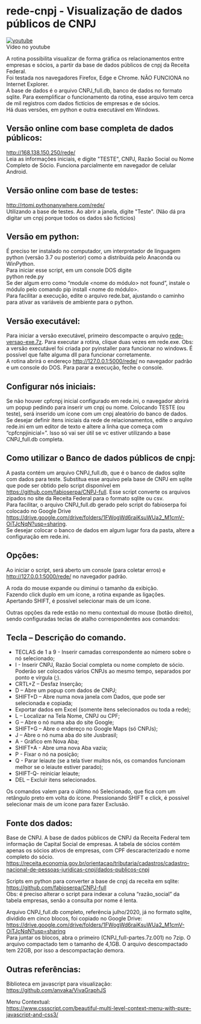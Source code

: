 # rede-cnpj - Visualização de dados públicos de CNPJ

[![youtube](http://img.youtube.com/vi/nxz9Drhqn_I/0.jpg)](https://youtu.be/nxz9Drhqn_I)
<br>Vídeo no youtube<br>

A rotina possibilita visualizar de forma gráfica os relacionamentos entre empresas e sócios, a partir da base de dados públicos de cnpj da Receita Federal. <br>
Foi testada nos navegadores Firefox, Edge e Chrome. NÃO FUNCIONA no Internet Explorer. <br>
A base de dados é o arquivo CNPJ_full.db, banco de dados no formato sqlite. Para exemplificar o funcionamento da rotina, esse arquivo tem cerca de mil registros com dados fictícios de empresas e de sócios. <br>
Há duas versões, em python e outra executável em Windows.<br>

## Versão online com base completa de dados públicos:
http://168.138.150.250/rede/ <br>
Leia as informações iniciais, e digite "TESTE", CNPJ, Razão Social ou Nome Completo de Sócio.
Funciona parcialmente em navegador de celular Android.

## Versão online com base de testes:
http://rtomi.pythonanywhere.com/rede/ <br>
Utilizando a base de testes. Ao abrir a janela, digite "Teste". (Não dá pra digitar um cnpj porque todos os dados são fictícios)

## Versão em python:
É preciso ter instalado no computador, um interpretador de linguagem python (versão 3.7 ou posterior) como a distribuída pelo Anaconda ou WinPython.<br> 
Para iniciar esse script, em um console DOS digite<br>
python rede.py<br>
Se der algum erro como “module <nome do módulo> not found”, instale o módulo pelo comando pip install <nome do módulo>.<br>
Para facilitar a execução, edite o arquivo rede.bat, ajustando o caminho para ativar as variáveis de ambiente para o python.<br>

## Versão executável:
Para iniciar a versão executável, primeiro descompacte o arquivo [rede-versao-exe.7z](https://www.dropbox.com/s/dl9d0cwhj378rfd/rede-versao-exe.7z?dl=0). Para executar a rotina, clique duas vezes em rede.exe. Obs: a versão executável foi criada por pyinstaller para funcionar no windows. É possível que falte alguma dll para funcionar corretamente.<br>
A rotina abrirá o endereço http://127.0.0.1:5000/rede/ no navegador padrão e um console do DOS. Para parar a execução, feche o console.<br>


## Configurar nós iniciais:
Se não houver cpfcnpj inicial configurado em rede.ini, o navegador abrirá um popup pedindo para inserir um cnpj ou nome. Colocando TESTE (ou teste), será inserido um ícone com um cnpj aleatório do banco de dados.<br>
Se desejar definir itens iniciais da rede de relacionamentos, edite o arquivo rede.ini em um editor de texto e altere a linha que começa com “cpfcnpjinicial=”. Isso só vai ser útil se vc estiver utilizando a base CNPJ_full.db completa.<br>

## Como utilizar o Banco de dados públicos de cnpj:
A pasta contém um arquivo CNPJ_full.db, que é o banco de dados sqlite com dados para teste. Substitua esse arquivo pela base de CNPJ em sqlite que pode ser obtido pelo script disponível em https://github.com/fabioserpa/CNPJ-full. Esse script converte os arquivos zipados no site da Receita Federal para o formato sqlite ou csv.<br>
Para facilitar, o arquivo CNPJ_full.db gerado pelo script do fabioserpa foi colocado no Google Drive https://drive.google.com/drive/folders/1FWogWd6raiKsuWUa2_M1cmV-OiTJcNqN?usp=sharing. <br>Se desejar colocar o banco de dados em algum lugar fora da pasta, altere a configuração em rede.ini.

## Opções:
Ao iniciar o script,  será aberto um console (para coletar erros) e http://127.0.0.1:5000/rede/ no navegador padrão. <br>

A roda do mouse expande ou diminui o tamanho da exibição.<br>
Fazendo click duplo em um ícone, a rotina expande as ligações.<br>
Apertando SHIFT, é possível selecionar mais de um ícone. <br>

Outras opções da rede estão no menu contextual do mouse (botão direito), sendo configuradas teclas de atalho correspondentes aos comandos:
 

## Tecla – Descrição do comando.
- TECLAS de 1 a 9 - Inserir camadas correspondente ao número sobre o nó selecionado;
- I - Inserir CNPJ, Razão Social completa ou nome completo de sócio. Poderão ser colocados vários CNPJs ao mesmo tempo, separados por ponto e vírgula (;).
- CRTL+Z – Desfaz Inserção;
- D – Abre um popup com dados de CNPJ;
- SHIFT+D – Abre numa nova janela com Dados, que pode ser selecionada e copiada;
- Exportar dados em Excel (somente itens selecionados ou toda a rede);
- L – Localizar na Tela Nome, CNPJ ou CPF;
- G – Abre o nó numa aba do site Google;
- SHIFT+G – Abre o endereço no Google Maps (só CNPJs);
- J – Abre o nó numa aba do site Jusbrasil;
- A - Gráfico em Nova Aba;
- SHIFT+A - Abre uma nova Aba vazia;
- P - Fixar o nó na posição;
- Q - Parar leiaute (se a tela tiver muitos nós, os comandos funcionam melhor se o leiaute estiver parado);
- SHIFT-Q- reiniciar leiaute;
- DEL – Excluir itens selecionados.

Os comandos valem para o último nó Selecionado, que fica com um retângulo preto em volta do ícone. 
Pressionando SHIFT e click, é possível selecionar mais de um ícone para fazer Exclusão.

## Fonte dos dados:

Base de CNPJ. A base de dados públicos de CNPJ da Receita Federal tem informação de Capital Social de empresas. A tabela de sócios contém apenas os sócios ativos de empresas, com CPF descaracterizado e nome completo do sócio.<br>
https://receita.economia.gov.br/orientacao/tributaria/cadastros/cadastro-nacional-de-pessoas-juridicas-cnpj/dados-publicos-cnpj<br>

Scripts em python para converter a base de cnpj da receita em sqlite:<br>
https://github.com/fabioserpa/CNPJ-full<br>
Obs: é preciso alterar o script para indexar a coluna “razão_social” da tabela empresas, senão a consulta por nome é lenta.<br>

Arquivo CNPJ_full.db completo, referência julho/2020, já no formato sqlite, dividido em cinco blocos, foi copiado no Google Drive:<br>
https://drive.google.com/drive/folders/1FWogWd6raiKsuWUa2_M1cmV-OiTJcNqN?usp=sharing <br>
Para juntar os blocos, abra o primeiro (CNPJ_full-partes.7z.001) no 7zip. O arquivo compactado tem o tamanho de 4,1GB. O arquivo descompactado tem 22GB, por isso a descompactação demora.<br>

## Outras referências:
Biblioteca em javascript para visualização:<br>
https://github.com/anvaka/VivaGraphJS<br>

Menu Contextual:<br>
https://www.cssscript.com/beautiful-multi-level-context-menu-with-pure-javascript-and-css3/
